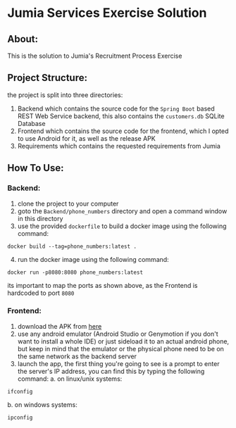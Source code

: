 # Jumia Services Exercise Solution

## About:
This is the solution to Jumia's Recruitment Process Exercise

## Project Structure:
the project is split into three directories:
1. Backend
which contains the source code for the `Spring Boot` based REST Web Service backend, this also contains the `customers.db` SQLite Database
2. Frontend
which contains the source code for the frontend, which I opted to use Android for it, as well as the release APK
3. Requirements
which contains the requested requirements from Jumia

## How To Use:
### Backend:
1. clone the project to your computer
2. goto the `Backend/phone_numbers` directory and open a command window in this directory
3. use the provided `dockerfile` to build a docker image using the following command:
```shell
docker build --tag=phone_numbers:latest .
```
4. run the docker image using the following command:
```shell
docker run -p8080:8080 phone_numbers:latest
```
its important to map the ports as shown above, as the Frontend is hardcoded to port `8080`

### Frontend:
1. download the APK from [here](https://raw.githubusercontent.com/abdalmoniem/JumiaServicesTest/master/FrontEnd/JumiasTaskPhoneNumberViewer/APK/phoneNumbersClient.apk)
2. use any android emulator (Android Studio or Genymotion if you don't want to install a whole IDE) or just sideload it to an actual android phone, but keep in mind that the emulator or the physical phone need to be on the same network as the backend server
3. launch the app, the first thing you're going to see is a prompt to enter the server's IP address, you can find this by typing the following command:
a. on linux/unix systems:
```shell
ifconfig
```
b. on windows systems:
```shell
ipconfig
```